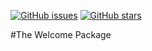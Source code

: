 [![GitHub issues](https://img.shields.io/github/issues/ketanbrathod9999/welcome-package?style=for-the-badge)](https://github.com/ketanbrathod9999/welcome-package/issues)
[![GitHub stars](https://img.shields.io/github/stars/ketanbrathod9999/welcome-package?style=for-the-badge)](https://github.com/ketanbrathod9999/welcome-package/stargazers)

#The Welcome Package